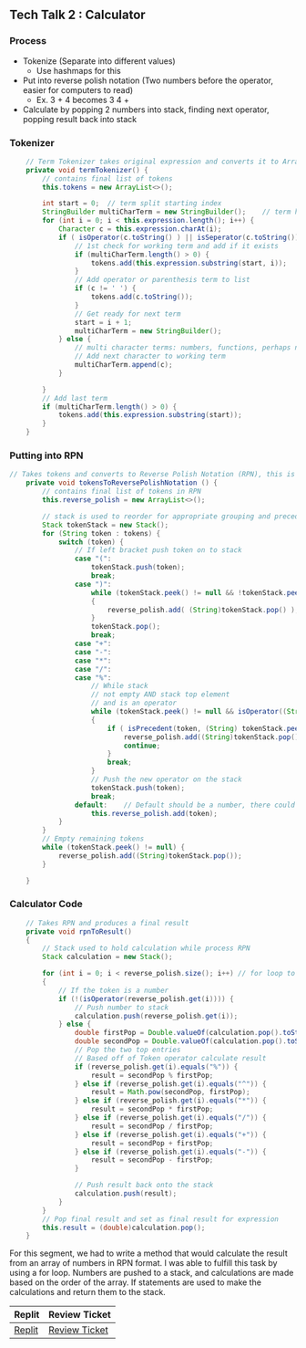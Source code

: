 ## Tech Talk 2 : Calculator

### Process
- Tokenize (Separate into different values)
  - Use hashmaps for this
- Put into reverse polish notation (Two numbers before the operator, easier for computers to read)
  - Ex. 3 + 4 becomes 3 4 +
- Calculate by popping 2 numbers into stack, finding next operator, popping result back into stack

### Tokenizer
```java
    // Term Tokenizer takes original expression and converts it to ArrayList of tokens
    private void termTokenizer() {
        // contains final list of tokens
        this.tokens = new ArrayList<>();

        int start = 0;  // term split starting index
        StringBuilder multiCharTerm = new StringBuilder();    // term holder
        for (int i = 0; i < this.expression.length(); i++) {
            Character c = this.expression.charAt(i);
            if ( isOperator(c.toString() ) || isSeperator(c.toString())  ) {
                // 1st check for working term and add if it exists
                if (multiCharTerm.length() > 0) {
                    tokens.add(this.expression.substring(start, i));
                }
                // Add operator or parenthesis term to list
                if (c != ' ') {
                    tokens.add(c.toString());
                }
                // Get ready for next term
                start = i + 1;
                multiCharTerm = new StringBuilder();
            } else {
                // multi character terms: numbers, functions, perhaps non-supported elements
                // Add next character to working term
                multiCharTerm.append(c);
            }

        }
        // Add last term
        if (multiCharTerm.length() > 0) {
            tokens.add(this.expression.substring(start));
        }
    }
```

### Putting into RPN
```java
// Takes tokens and converts to Reverse Polish Notation (RPN), this is one where the operator follows its operands.
    private void tokensToReversePolishNotation () {
        // contains final list of tokens in RPN
        this.reverse_polish = new ArrayList<>();

        // stack is used to reorder for appropriate grouping and precedence
        Stack tokenStack = new Stack();
        for (String token : tokens) {
            switch (token) {
                // If left bracket push token on to stack
                case "(":
                    tokenStack.push(token);
                    break;
                case ")":
                    while (tokenStack.peek() != null && !tokenStack.peek().equals("("))
                    {
                        reverse_polish.add( (String)tokenStack.pop() );
                    }
                    tokenStack.pop();
                    break;
                case "+":
                case "-":
                case "*":
                case "/":
                case "%":
                    // While stack
                    // not empty AND stack top element
                    // and is an operator
                    while (tokenStack.peek() != null && isOperator((String) tokenStack.peek()))
                    {
                        if ( isPrecedent(token, (String) tokenStack.peek() )) {
                            reverse_polish.add((String)tokenStack.pop());
                            continue;
                        }
                        break;
                    }
                    // Push the new operator on the stack
                    tokenStack.push(token);
                    break;
                default:    // Default should be a number, there could be test here
                    this.reverse_polish.add(token);
            }
        }
        // Empty remaining tokens
        while (tokenStack.peek() != null) {
            reverse_polish.add((String)tokenStack.pop());
        }

    }
```

### Calculator Code

```java
    // Takes RPN and produces a final result
    private void rpnToResult()
    {
        // Stack used to hold calculation while process RPN
        Stack calculation = new Stack();

        for (int i = 0; i < reverse_polish.size(); i++) // for loop to process RPN
        {
            // If the token is a number
            if (!(isOperator(reverse_polish.get(i)))) {
                // Push number to stack
                calculation.push(reverse_polish.get(i));
            } else {
                double firstPop = Double.valueOf(calculation.pop().toString());
                double secondPop = Double.valueOf(calculation.pop().toString());
                // Pop the two top entries
                // Based off of Token operator calculate result
                if (reverse_polish.get(i).equals("%")) {
                    result = secondPop % firstPop;
                } else if (reverse_polish.get(i).equals("^")) {
                    result = Math.pow(secondPop, firstPop);
                } else if (reverse_polish.get(i).equals("*")) {
                    result = secondPop * firstPop;
                } else if (reverse_polish.get(i).equals("/")) {
                    result = secondPop / firstPop;
                } else if (reverse_polish.get(i).equals("+")) {
                    result = secondPop + firstPop;
                } else if (reverse_polish.get(i).equals("-")) {
                    result = secondPop - firstPop;
                }

                // Push result back onto the stack
                calculation.push(result);
            }
        }
        // Pop final result and set as final result for expression
        this.result = (double)calculation.pop();
    }
```

For this segment, we had to write a method that would calculate the result from an array of numbers in RPN format.
I was able to fulfill this task by using a for loop. Numbers are pushed to a stack, and calculations are made based on the order of the array. 
If statements are used to make the calculations and return them to the stack. 

| Replit |           Review Ticket                              | 
|-----------------------------|-----------------------------|  
 [Replit](https://replit.com/@4DISEASE/csa#hacks/Calculator2.java) | [Review Ticket](https://github.com/4disease/csa/issues/3) |


